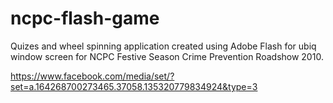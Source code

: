 # ncpc-flash-game

Quizes and wheel spinning application created using Adobe Flash for ubiq window screen for NCPC Festive Season Crime Prevention Roadshow 2010.

https://www.facebook.com/media/set/?set=a.164268700273465.37058.135320779834924&type=3
